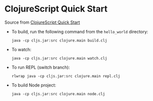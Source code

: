 # ClojureScript Quick Start

Source from [ClojureScript Quick Start](https://github.com/clojure/clojurescript/wiki/Quick-Start)

* To build, run the following command from the `hello_world` directory:

  ```
  java -cp cljs.jar:src clojure.main build.clj
  ```
  
* To watch:
  ```
  java -cp cljs.jar:src clojure.main watch.clj
  ```
  
* To run REPL (switch branch):
  ```
  rlwrap java -cp cljs.jar:src clojure.main repl.clj
  ```

* To build Node project:
  ```
  java -cp cljs.jar:src clojure.main node.clj
  ```
